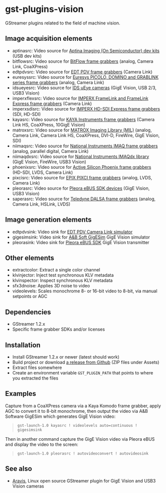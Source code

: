 gst-plugins-vision
==================

GStreamer plugins related to the field of machine vision.

Image acquisition elements
--------------------------
- aptinasrc: Video source for [Aptina Imaging (On Semiconductor) dev kits][14] (USB dev kits)
- bitflowsrc: Video source for [BitFlow frame grabbers][10] (analog, Camera Link, CoaXPress)
- edtpdvsrc: Video source for [EDT PDV frame grabbers][1] (Camera Link)
- euresyssrc: Video source for [Euresys PICOLO, DOMINO and GRABLINK series frame grabbers][3] (analog, Camera Link)
- idsueyesrc: Video source for [IDS uEye cameras][11] (GigE Vision, USB 2/3, USB3 Vision)
- imperxflexsrc: Video source for [IMPERX FrameLink and FrameLink Express frame grabbers][5] (Camera Link)
- imperxsdisrc: Video source for [IMPERX HD-SDI Express frame grabbers][15] (SDI, HD-SDI)
- kayasrc: Video source for [KAYA Instruments frame grabbers][16] (Camera Link HS, CoaXPress, 10GigE Vision)
- matroxsrc: Video source for [MATROX Imaging Library (MIL)][12] (analog, Camera Link, Camera Link HS, CoaXPress, DVI-D, FireWire, GigE Vision, SDI)
- niimaqsrc: Video source for [National Instruments IMAQ frame grabbers][6] (analog, parallel digital, Camera Link)
- niimaqdxsrc: Video source for [National Instruments IMAQdx library][7] (GigE Vision, FireWire, USB3 Vision)
- phoenixsrc: Video source for [Active Silicon Phoenix frame grabbers][8] (HD-SDI, LVDS, Camera Link)
- pixcisrc: Video source for [EPIX PIXCI frame grabbers][4] (analog, LVDS, Camera Link)
- pleorasrc: Video source for [Pleora eBUS SDK devices][17] (GigE Vision, USB3 Vision)
- saperasrc: Video source for [Teledyne DALSA frame grabbers][9] (analog, Camera Link, HSLink, LVDS)

Image generation elements
-------------------------
- edtpdvsink: Video sink for [EDT PDV Camera Link simulator][2]
- gigesimsink: Video sink for [A&B Soft GigESim][18] GigE Vision simulator
- pleorasink: Video sink for [Pleora eBUS SDK][19] GigE Vision transmitter

Other elements
--------------
- extractcolor: Extract a single color channel
- klvinjector: Inject test synchronous KLV metadata
- klvinspector: Inspect synchronous KLV metadata
- sfx3dnoise: Applies 3D noise to video
- videolevels: Scales monochrome 8- or 16-bit video to 8-bit, via manual setpoints or AGC

Dependencies
------------
- GStreamer 1.2.x
- Specific frame grabber SDKs and/or licenses

Installation
------------
- Install GStreamer 1.2.x or newer (latest should work)
- Build project or download [a release from Github](https://github.com/joshdoe/gst-plugins-vision/releases) (ZIP files under Assets)
- Extract files somewhere
- Create an environment variable `GST_PLUGIN_PATH` that points to where you extracted the files

Examples
--------
Capture from a CoaXPress camera via a Kaya Komodo frame grabber, apply AGC to convert it to 8-bit monochrome, then output the video via A&B Software GigESim which generates GigE Vision video:
> `gst-launch-1.0 kayasrc ! videolevels auto=continuous ! gigesimsink`

Then in another command capture the GigE Vision video via Pleora eBUS and display the video to the screen:
> `gst-launch-1.0 pleorasrc ! autovideoconvert ! autovideosink`

See also
--------
- [Aravis][13], Linux open source GStreamer plugin for GigE Vision and USB3 Vision cameras

[1]: http://www.edt.com/camera_link.html
[2]: http://www.edt.com/pcidv_cls.html
[3]: http://www.euresys.com/Products/FrameGrabber.asp
[4]: http://www.epixinc.com/products/index.htm#divtab1
[5]: http://www.imperx.com/framegrabbers
[6]: http://sine.ni.com/nips/cds/view/p/lang/en/nid/1292
[7]: http://sine.ni.com/nips/cds/view/p/lang/en/nid/12892
[8]: http://www.activesilicon.com/products_fg_phx.htm
[9]: https://www.teledynedalsa.com/imaging/products/fg/
[10]: http://www.bitflow.com
[11]: http://www.ids-imaging.com
[12]: http://www.matrox.com/imaging
[13]: https://github.com/AravisProject/aravis
[14]: https://www.onsemi.com
[15]: https://www.imperx.com/framegrabbers
[16]: https://kayainstruments.com
[17]: https://www.pleora.com
[18]: http://www.ab-soft.com/gigesim.php
[19]: https://www.pleora.com
